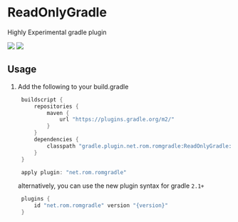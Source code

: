 # ReadOnlyGradle
Highly Experimental gradle plugin

![](https://badgen.net/github/release/ROMVoid95/ReadOnlyGradle) ![](https://badgen.net/github/tag/ROMVoid95/ReadOnlyGradle)

Usage
----

1. Add the following to your build.gradle

   ```groovy
	buildscript {
  		repositories {
    		maven {
      			url "https://plugins.gradle.org/m2/"
    		}
  		}
  		dependencies {
    		classpath "gradle.plugin.net.rom.romgradle:ReadOnlyGradle:{version}"
  		}
	}

	apply plugin: "net.rom.romgradle"
   ```
   alternatively, you can use the new plugin syntax for gradle `2.1+`
   ```groovy
	plugins {
		id "net.rom.romgradle" version "{version}"
	}
   ```

